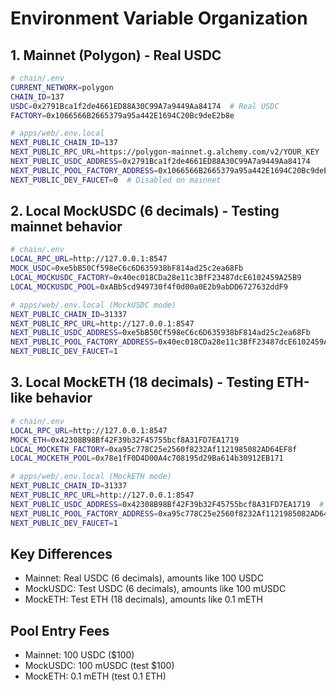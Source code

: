 # Environment Variable Organization

## 1. Mainnet (Polygon) - Real USDC
```bash
# chain/.env
CURRENT_NETWORK=polygon
CHAIN_ID=137
USDC=0x2791Bca1f2de4661ED88A30C99A7a9449Aa84174  # Real USDC
FACTORY=0x1066566B2665379a95a442E1694C20Bc9deE2b8e
```

```bash
# apps/web/.env.local
NEXT_PUBLIC_CHAIN_ID=137
NEXT_PUBLIC_RPC_URL=https://polygon-mainnet.g.alchemy.com/v2/YOUR_KEY
NEXT_PUBLIC_USDC_ADDRESS=0x2791Bca1f2de4661ED88A30C99A7a9449Aa84174
NEXT_PUBLIC_POOL_FACTORY_ADDRESS=0x1066566B2665379a95a442E1694C20Bc9deE2b8e
NEXT_PUBLIC_DEV_FAUCET=0  # Disabled on mainnet
```

## 2. Local MockUSDC (6 decimals) - Testing mainnet behavior
```bash
# chain/.env
LOCAL_RPC_URL=http://127.0.0.1:8547
MOCK_USDC=0xe5bB50Cf598eC6c6D635938bF814ad25c2ea68Fb
LOCAL_MOCKUSDC_FACTORY=0x40ec018CDa28e11c3BfF23487dcE6102459A25B9
LOCAL_MOCKUSDC_POOL=0xABb5cd949730f4f0d00a0E2b9abDD6727632ddF9
```

```bash
# apps/web/.env.local (MockUSDC mode)
NEXT_PUBLIC_CHAIN_ID=31337
NEXT_PUBLIC_RPC_URL=http://127.0.0.1:8547
NEXT_PUBLIC_USDC_ADDRESS=0xe5bB50Cf598eC6c6D635938bF814ad25c2ea68Fb
NEXT_PUBLIC_POOL_FACTORY_ADDRESS=0x40ec018CDa28e11c3BfF23487dcE6102459A25B9
NEXT_PUBLIC_DEV_FAUCET=1
```

## 3. Local MockETH (18 decimals) - Testing ETH-like behavior
```bash
# chain/.env
LOCAL_RPC_URL=http://127.0.0.1:8547
MOCK_ETH=0x42308B98Bf42F39b32F45755bcf8A31FD7EA1719
LOCAL_MOCKETH_FACTORY=0xa95c778C25e2560f8232Af1121985082AD64EF8f
LOCAL_MOCKETH_POOL=0x78e1fF0D4D00A4c708195d29Ba614b30912EB171
```

```bash
# apps/web/.env.local (MockETH mode)
NEXT_PUBLIC_CHAIN_ID=31337
NEXT_PUBLIC_RPC_URL=http://127.0.0.1:8547
NEXT_PUBLIC_USDC_ADDRESS=0x42308B98Bf42F39b32F45755bcf8A31FD7EA1719  # MockETH used as "USDC"
NEXT_PUBLIC_POOL_FACTORY_ADDRESS=0xa95c778C25e2560f8232Af1121985082AD64EF8f
NEXT_PUBLIC_DEV_FAUCET=1
```

## Key Differences
- Mainnet: Real USDC (6 decimals), amounts like 100 USDC
- MockUSDC: Test USDC (6 decimals), amounts like 100 mUSDC
- MockETH: Test ETH (18 decimals), amounts like 0.1 mETH

## Pool Entry Fees
- Mainnet: 100 USDC ($100)
- MockUSDC: 100 mUSDC (test $100)
- MockETH: 0.1 mETH (test 0.1 ETH)
